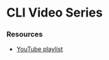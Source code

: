 # CLI Video Series

### Resources

- [YouTube playlist](https://www.youtube.com/playlist?list=PLXS8JJHIn4nGCU2uW85dHXpkQJ7QA5JkX)